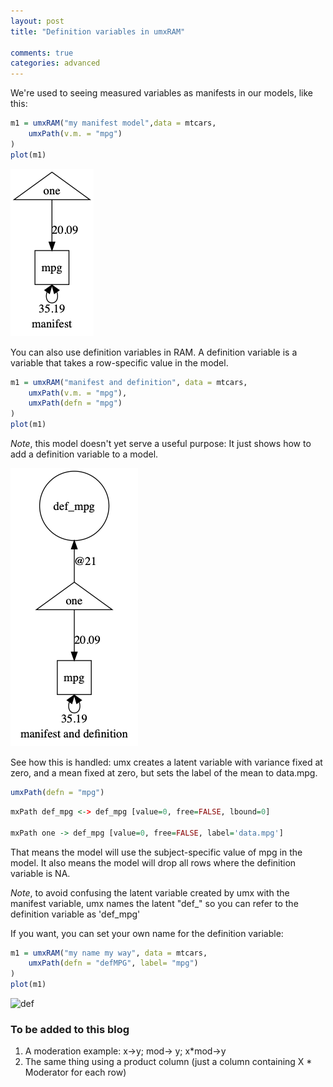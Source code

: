 ```yaml
---
layout: post
title: "Definition variables in umxRAM"

comments: true
categories: advanced
---
```



We're used to seeing measured variables as manifests in our models, like this:

```R
m1 = umxRAM("my manifest model",data = mtcars,
	umxPath(v.m. = "mpg")
)
plot(m1)
```
![manifest](/media/definition_variables/manifest.png "Variance of a manifest")

You can also use definition variables in RAM. A definition variable is a variable that takes a row-specific value in the model.

```R
m1 = umxRAM("manifest and definition", data = mtcars,
	umxPath(v.m. = "mpg"),
	umxPath(defn = "mpg")
)
plot(m1)
```

*Note*, this model doesn't yet serve a useful purpose: It just shows how to add a definition variable to a model.

![def](/media/definition_variables/manifest_and_definition.png "Definition variable as a data.labeled latent")

See how this is handled: umx creates a latent variable with variance fixed at zero, and a mean fixed at zero, but sets the label of the mean to data.mpg.

```R
umxPath(defn = "mpg")
```

```R
mxPath def_mpg <-> def_mpg [value=0, free=FALSE, lbound=0]

mxPath one -> def_mpg [value=0, free=FALSE, label='data.mpg']
```

That means the model will use the subject-specific value of mpg in the model. It also means the model will drop all rows where the definition variable is NA.

*Note*, to avoid confusing the latent variable created by umx with the manifest variable, umx names the latent "def_"
so you can refer to the definition variable as 'def_mpg'

If you want, you can set your own name for the definition variable:

```R
m1 = umxRAM("my name my way", data = mtcars,
	umxPath(defn = "defMPG", label= "mpg")
)
plot(m1)
```

![def](/media/definition_variables/named_def.png "Definition variable with an arbitrary name")

### To be added to this blog

1. A moderation example: x->y; mod-> y; x*mod->y
2. The same thing using a product column (just a column containing X * Moderator for each row)

